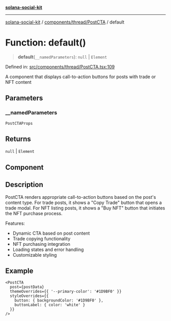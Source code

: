 [**solana-social-kit**](../../../../README.md)

***

[solana-social-kit](../../../../README.md) / [components/thread/PostCTA](../README.md) / default

# Function: default()

> **default**(`__namedParameters`): `null` \| `Element`

Defined in: [src/components/thread/PostCTA.tsx:109](https://github.com/SendArcade/solana-social-starter/blob/98f94bb63d3814df24512365f6ae706d273e698f/src/components/thread/PostCTA.tsx#L109)

A component that displays call-to-action buttons for posts with trade or NFT content

## Parameters

### \_\_namedParameters

`PostCTAProps`

## Returns

`null` \| `Element`

## Component

## Description

PostCTA renders appropriate call-to-action buttons based on the post's content type.
For trade posts, it shows a "Copy Trade" button that opens a trade modal. For NFT
listing posts, it shows a "Buy NFT" button that initiates the NFT purchase process.

Features:
- Dynamic CTA based on post content
- Trade copying functionality
- NFT purchasing integration
- Loading states and error handling
- Customizable styling

## Example

```tsx
<PostCTA
  post={postData}
  themeOverrides={{ '--primary-color': '#1D9BF0' }}
  styleOverrides={{
    button: { backgroundColor: '#1D9BF0' },
    buttonLabel: { color: 'white' }
  }}
/>
```
